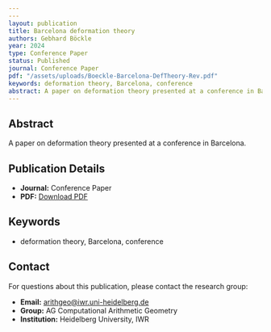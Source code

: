 ```yaml
---
---
layout: publication
title: Barcelona deformation theory
authors: Gebhard Böckle
year: 2024
type: Conference Paper
status: Published
journal: Conference Paper
pdf: "/assets/uploads/Boeckle-Barcelona-DefTheory-Rev.pdf"
keywords: deformation theory, Barcelona, conference
abstract: A paper on deformation theory presented at a conference in Barcelona.
---
```



## Abstract

A paper on deformation theory presented at a conference in Barcelona.

## Publication Details

- **Journal:** Conference Paper
- **PDF:** [Download PDF](/assets/uploads/Boeckle-Barcelona-DefTheory-Rev.pdf)

## Keywords

- deformation theory, Barcelona, conference


## Contact

For questions about this publication, please contact the research group:
- **Email:** arithgeo@iwr.uni-heidelberg.de
- **Group:** AG Computational Arithmetic Geometry
- **Institution:** Heidelberg University, IWR
